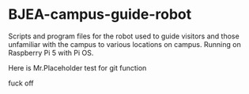 # BJEA-campus-guide-robot
Scripts and program files for the robot used to guide visitors and those unfamiliar with the campus to various locations on campus. Running on Raspberry Pi 5 with Pi OS.


Here is Mr.Placeholder
test for git function

fuck off 
